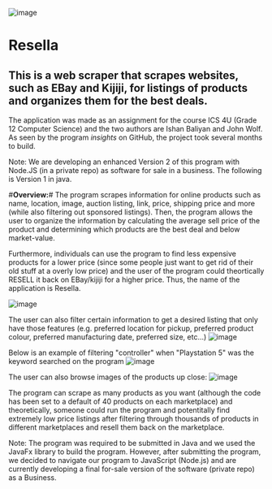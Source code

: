 ![image](https://user-images.githubusercontent.com/43831507/100688976-8fa11c00-3351-11eb-9cea-e5cf2cb69e52.png)

# Resella

## This is a web scraper that scrapes websites, such as EBay and Kijiji, for listings of products and organizes them for the best deals.

The application was made as an assignment for the course ICS 4U (Grade 12 Computer Science) and the two authors are Ishan Baliyan and John Wolf. As seen by the program *insights* on GitHub, the project took several months to build. 

Note: We are developing an enhanced Version 2 of this program with Node.JS (in a private repo) as software for sale in a business. The following is Version 1 in java.

#**Overview:**# The program scrapes information for online products such as name, location, image, auction listing, link, price, shipping price and more (while also filtering out sponsored listings).
Then, the program allows the user to organize the information by calculating the average sell price of the product and determining which products are the best deal and below market-value.

Furthermore, individuals can use the program to find less expensive products for a lower price (since some people just want to get rid of their old stuff at a overly low price) and the user of the program could theortically RESELL it back on EBay/kijiji for a higher price.
Thus, the name of the application is Resella.

![image](https://user-images.githubusercontent.com/43831507/100687724-d04b6600-334e-11eb-99d9-f282f6096103.png)

The user can also filter certain information to get a desired listing that only have those features (e.g. preferred location for pickup, preferred product colour, preferred manufacturing date, preferred size, etc...)
![image](https://user-images.githubusercontent.com/43831507/100688399-40a6b700-3350-11eb-874f-748954ad93e1.png)

Below is an example of filtering "controller" when "Playstation 5" was the keyword searched on the program
![image](https://user-images.githubusercontent.com/43831507/100688065-7a2af280-334f-11eb-88d2-3334a46b66ef.png)

The user can also browse images of the products up close:
![image](https://user-images.githubusercontent.com/43831507/100687838-0b4d9980-334f-11eb-83b4-06dae67b484d.png)

The program can scrape as many products as you want (although the code has been set to a default of 40 products on each marketplace) and theoretically, someone could run the program and potentitally find extremely low price listings after filtering through thousands of products in different marketplaces and resell them back on the marketplace.

Note: The program was required to be submitted in Java and we used the JavaFx library to build the program. However, after submitting the program, we decided to navigate our program to JavaScript (Node.js) and are currently developing a final for-sale version of the software (private repo) as a Business.
